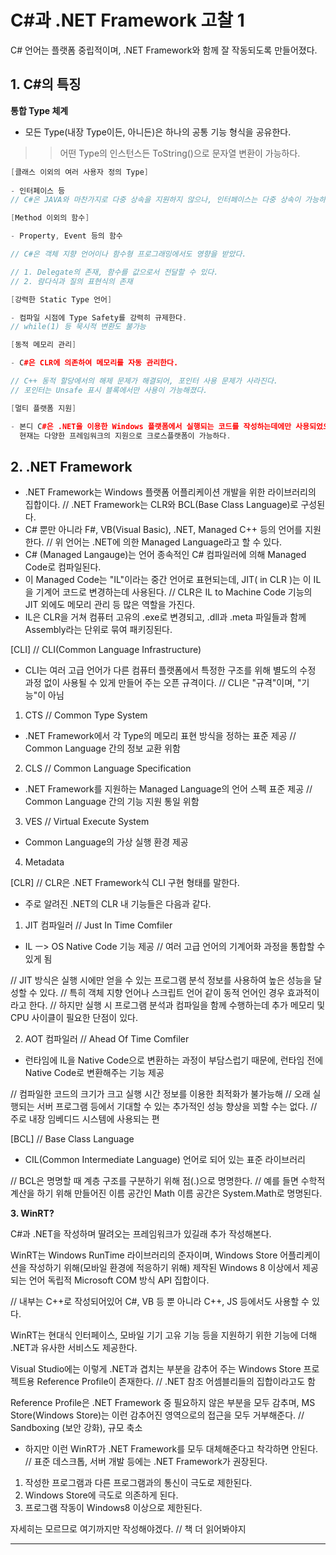 # C#과 .NET Framework 고찰 1

C# 언어는 플랫폼 중립적이며, .NET Framework와 함께 잘 작동되도록 만들어졌다.

## **1. C#의 특징**

**통합 Type 체계**

- 모든 Type(내장 Type이든, 아니든)은 하나의 공통 기능 형식을 공유한다.
>> 어떤 Type의 인스턴스든 ToString()으로 문자열 변환이 가능하다.

```cpp
[클래스 이외의 여러 사용자 정의 Type]
 
- 인터페이스 등
// C#은 JAVA와 마찬가지로 다중 상속을 지원하지 않으나, 인터페이스는 다중 상속이 가능하다.
```

```cpp
[Method 이외의 함수]

- Property, Event 등의 함수

// C#은 객체 지향 언어이나 함수형 프로그래밍에서도 영향을 받았다.

// 1. Delegate의 존재, 함수를 값으로서 전달할 수 있다.
// 2. 람다식과 질의 표현식의 존재
```

```cpp
[강력한 Static Type 언어]

- 컴파일 시점에 Type Safety를 강력히 규제한다.
// while(1) 등 묵시적 변환도 불가능
```

```cpp
[동적 메모리 관리]

- C#은 CLR에 의존하여 메모리를 자동 관리한다.

// C++ 동적 할당에서의 해제 문제가 해결되어, 포인터 사용 문제가 사라진다.
// 포인터는 Unsafe 표시 블록에서만 사용이 가능해졌다.
```

```cpp
[멀티 플랫폼 지원]

- 본디 C#은 .NET을 이용한 Windows 플랫폼에서 실행되는 코드를 작성하는데에만 사용되었으나, 
  현재는 다양한 프레임워크의 지원으로 크로스플랫폼이 가능하다.
```

## **2. .NET Framework**

- .NET Framework는 Windows 플랫폼 어플리케이션 개발을 위한 라이브러리의 집합이다.
// .NET Framework는 CLR와 BCL(Base Class Language)로 구성된다.
- C# 뿐만 아니라 F#, VB(Visual Basic), .NET, Managed C++ 등의 언어를 지원한다.
// 위 언어는 .NET에 의한 Managed Language라고 할 수 있다.
- C# (Managed Langauge)는 언어 종속적인 C# 컴파일러에 의해 Managed Code로 컴파일된다.
- 이 Managed Code는 "IL"이라는 중간 언어로 표현되는데, JIT( in CLR )는 이 IL을 기계어 코드로 변경하는데 사용된다. // CLR은 IL to Machine Code 기능의 JIT 외에도 메모리 관리 등 많은 역할을 가진다.
- IL은 CLR을 거쳐 컴퓨터 고유의 .exe로 변경되고, .dll과 .meta 파일들과 함께 Assembly라는 단위로 묶여 패키징된다.

[CLI] // CLI(Common Language Infrastructure)

- CLI는 여러 고급 언어가 다른 컴퓨터 플랫폼에서 특정한 구조를 위해 별도의 수정 과정 없이 사용될 수 있게 만들어 주는 오픈 규격이다.
// CLI은 "규격"이며, "기능"이 아님

1. CTS // Common Type System

- .NET Framework에서 각 Type의 메모리 표현 방식을 정하는 표준 제공 // Common Language 간의 정보 교환 위함

2. CLS // Common Language Specification 

- .NET Framework를 지원하는 Managed Language의 언어 스펙 표준 제공 // Common Language 간의 기능 지원 통일 위함

3. VES // Virtual Execute System

- Common Language의 가상 실행 환경 제공

4. Metadata

[CLR] // CLR은 .NET Framework식 CLI 구현 형태를 말한다.

* 주로 알려진 .NET의 CLR 내 기능들은 다음과 같다.

1. JIT 컴파일러 // Just In Time Comfiler

- IL ㅡ> OS Native Code 기능 제공 // 여러 고급 언어의 기계어화 과정을 통합할 수 있게 됨

// JIT 방식은 실행 시에만 얻을 수 있는 프로그램 분석 정보를 사용하여 높은 성능을 달성할 수 있다. 
// 특히 객체 지향 언어나 스크립트 언어 같이 동적 언어인 경우 효과적이라고 한다.
// 하지만 실행 시 프로그램 분석과 컴파일을 함께 수행하는데 추가 메모리 및 CPU 사이클이 필요한 단점이 있다.

2. AOT 컴파일러 // Ahead Of Time Comfiler

- 런타임에 IL을 Native Code으로 변환하는 과정이 부담스럽기 때문에, 런타임 전에 Native Code로 변환해주는 기능 제공

// 컴파일한 코드의 크기가 크고 실행 시간 정보를 이용한 최적화가 불가능해 
// 오래 실행되는 서버 프로그램 등에서 기대할 수 있는 추가적인 성능 향상을 꾀할 수는 없다.
// 주로 내장 임베디드 시스템에 사용되는 편

[BCL] // Base Class Language

- CIL(Common Intermediate Language) 언어로 되어 있는 표준 라이브러리 

// BCL은 명명할 때 계층 구조를 구분하기 위해 점(.)으로 명명한다. 
// 예를 들면 수학적 계산을 하기 위해 만들어진 이름 공간인 Math 이름 공간은 System.Math로 명명된다.

**3. WinRT?**

C#과 .NET을 작성하며 딸려오는 프레임워크가 있길래 추가 작성해본다.

WinRT는 Windows RunTime 라이브러리의 준자이며, 
Windows Store 어플리케이션을 작성하기 위해(모바일 환경에 적응하기 위해) 제작된
Windows 8 이상에서 제공되는 언어 독립적 Microsoft COM 방식 API 집합이다.

// 내부는 C++로 작성되어있어 C#, VB 등 뿐 아니라 C++, JS 등에서도 사용할 수 있다.

WinRT는 현대식 인터페이스, 모바일 기기 고유 기능 등을 지원하기 위한 기능에 더해 .NET과 유사한 서비스도 제공한다.

Visual Studio에는 이렇게 .NET과 겹치는 부분을 감추어 주는 Windows Store 프로젝트용 Reference Profile이 존재한다.
// .NET 참조 어셈블리들의 집합이라고도 함

Reference Profile은 .NET Framework 중 필요하지 않은 부분을 모두 감추며,
MS Store(Windows Store)는 이런 감추어진 영역으로의 접근을 모두 거부해준다.
// Sandboxing (보안 강화), 규모 축소

- 하지만 이런 WinRT가 .NET Framework를 모두 대체해준다고 착각하면 안된다.
// 표준 데스크톱, 서버 개발 등에는 .NET Framework가 권장된다.
1. 작성한 프로그램과 다른 프로그램과의 통신이 극도로 제한된다.
2. Windows Store에 극도로 의존하게 된다.
3. 프로그램 작동이 Windows8 이상으로 제한된다.

자세히는 모르므로 여기까지만 작성해야겠다. // 책 더 읽어봐야지

****
